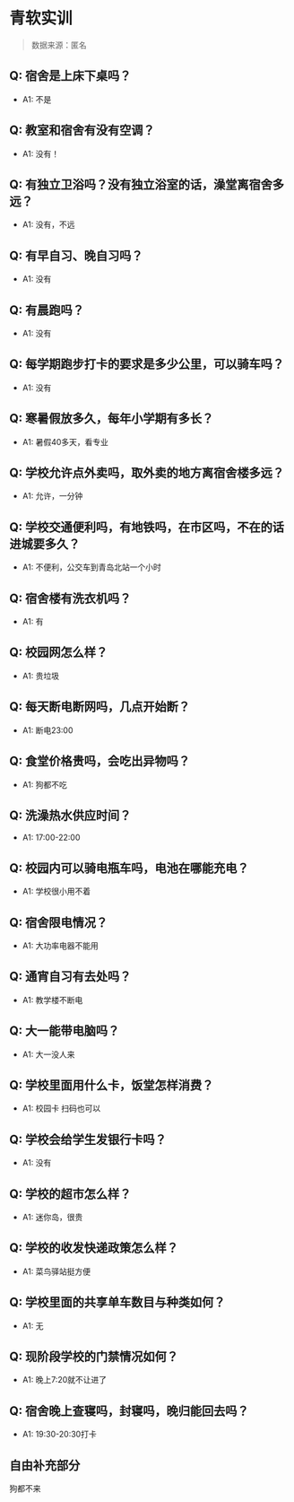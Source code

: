 # 青软实训

> 数据来源：匿名

## Q: 宿舍是上床下桌吗？

- A1: 不是

## Q: 教室和宿舍有没有空调？

- A1: 没有！

## Q: 有独立卫浴吗？没有独立浴室的话，澡堂离宿舍多远？

- A1: 没有，不远

## Q: 有早自习、晚自习吗？

- A1: 没有

## Q: 有晨跑吗？

- A1: 没有

## Q: 每学期跑步打卡的要求是多少公里，可以骑车吗？

- A1: 没有

## Q: 寒暑假放多久，每年小学期有多长？

- A1: 暑假40多天，看专业

## Q: 学校允许点外卖吗，取外卖的地方离宿舍楼多远？

- A1: 允许，一分钟

## Q: 学校交通便利吗，有地铁吗，在市区吗，不在的话进城要多久？

- A1: 不便利，公交车到青岛北站一个小时

## Q: 宿舍楼有洗衣机吗？

- A1: 有

## Q: 校园网怎么样？

- A1: 贵垃圾

## Q: 每天断电断网吗，几点开始断？

- A1: 断电23:00

## Q: 食堂价格贵吗，会吃出异物吗？

- A1: 狗都不吃

## Q: 洗澡热水供应时间？

- A1: 17:00-22:00

## Q: 校园内可以骑电瓶车吗，电池在哪能充电？

- A1: 学校很小用不着

## Q: 宿舍限电情况？

- A1: 大功率电器不能用

## Q: 通宵自习有去处吗？

- A1: 教学楼不断电

## Q: 大一能带电脑吗？

- A1: 大一没人来

## Q: 学校里面用什么卡，饭堂怎样消费？

- A1: 校园卡 扫码也可以

## Q: 学校会给学生发银行卡吗？

- A1: 没有

## Q: 学校的超市怎么样？

- A1: 迷你岛，很贵

## Q: 学校的收发快递政策怎么样？

- A1: 菜鸟驿站挺方便

## Q: 学校里面的共享单车数目与种类如何？

- A1: 无

## Q: 现阶段学校的门禁情况如何？

- A1: 晚上7:20就不让进了

## Q: 宿舍晚上查寝吗，封寝吗，晚归能回去吗？

- A1: 19:30-20:30打卡

## 自由补充部分

狗都不来